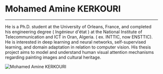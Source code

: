 

# Mohamed Amine KERKOURI
__________________________________________________________________________

He is a Ph.D. student at the University of Orleans, France, and completed his engineering degree ( Ingénieur d'état ) at the National Institute of Telecommunication and ICT in Oran, Algeria. ( ex. INTTIC, now ENSTTIC). He is interested in deep learning and neural networks, self-supervised learning, and domain adaptation in relation to computer vision. His thesis project aims to model and understand human visual attention mechanisms regarding painting images and cultural heritage.

![Mohamed Amine KERKOURI](https://media-exp1.licdn.com/dms/image/C4D03AQEmKuQgyQspAw/profile-displayphoto-shrink_800_800/0/1602593759284?e=1671062400&v=beta&t=c7pCbCJrHBrLCk0xAKqG1qM2IZTUlYz2tmV0auYooVc)
